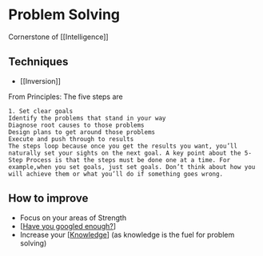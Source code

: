 # Problem Solving

Cornerstone of [[Intelligence]]



## Techniques
- [[Inversion]]
  
From Principles:
    The five steps are

    1. Set clear goals 
    Identify the problems that stand in your way 
    Diagnose root causes to those problems 
    Design plans to get around those problems 
    Execute and push through to results
    The steps loop because once you get the results you want, you’ll naturally set your sights on the next goal. A key point about the 5-Step Process is that the steps must be done one at a time. For example,when you set goals, just set goals. Don’t think about how you will achieve them or what you’ll do if something goes wrong.




## How to improve
- Focus on your areas of Strength
- [[Have you googled enough?]]
- Increase your [[Knowledge]] (as knowledge is the fuel for problem solving)

[//begin]: # "Autogenerated link references for markdown compatibility"
[Have you googled enough?]: have-you-googled-enough "Have You Googled Enough"
[Knowledge]: knowledge "Knowledge"
[//end]: # "Autogenerated link references"